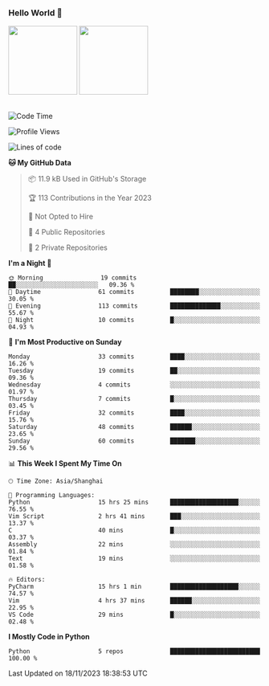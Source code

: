 ### Hello World 👋
<img align="" height="137px" src="https://github-readme-stats.vercel.app/api?username=myhMARS&hide_title=true&hide_border=true&show_icons=trueline_height=21&text_color=000&icon_color=000&bg_color=0,ea6161,ffc64d,fffc4d,52fa5a&theme=graywhite" /> </div>
<img align="" height="137px" src="https://github-readme-stats-git-masterrstaa-rickstaa.vercel.app/api/top-langs/?username=myhMARS&hide_title=true&hide_border=true&layout=compact&langs_count=6&text_color=000&icon_color=fff&bg_color=0,52fa5a,4dfcff,c64dff&theme=graywhite" /><br><br>

<!--START_SECTION:waka-->
![Code Time](http://img.shields.io/badge/Code%20Time-40%20hrs%2056%20mins-blue)

![Profile Views](http://img.shields.io/badge/Profile%20Views-113-blue)

![Lines of code](https://img.shields.io/badge/From%20Hello%20World%20I%27ve%20Written-10.8%20thousand%20lines%20of%20code-blue)

**🐱 My GitHub Data** 

> 📦 11.9 kB Used in GitHub's Storage 
 > 
> 🏆 113 Contributions in the Year 2023
 > 
> 🚫 Not Opted to Hire
 > 
> 📜 4 Public Repositories 
 > 
> 🔑 2 Private Repositories 
 > 
**I'm a Night 🦉** 

```text
🌞 Morning                19 commits          ██░░░░░░░░░░░░░░░░░░░░░░░   09.36 % 
🌆 Daytime                61 commits          ████████░░░░░░░░░░░░░░░░░   30.05 % 
🌃 Evening                113 commits         ██████████████░░░░░░░░░░░   55.67 % 
🌙 Night                  10 commits          █░░░░░░░░░░░░░░░░░░░░░░░░   04.93 % 
```
📅 **I'm Most Productive on Sunday** 

```text
Monday                   33 commits          ████░░░░░░░░░░░░░░░░░░░░░   16.26 % 
Tuesday                  19 commits          ██░░░░░░░░░░░░░░░░░░░░░░░   09.36 % 
Wednesday                4 commits           ░░░░░░░░░░░░░░░░░░░░░░░░░   01.97 % 
Thursday                 7 commits           █░░░░░░░░░░░░░░░░░░░░░░░░   03.45 % 
Friday                   32 commits          ████░░░░░░░░░░░░░░░░░░░░░   15.76 % 
Saturday                 48 commits          ██████░░░░░░░░░░░░░░░░░░░   23.65 % 
Sunday                   60 commits          ███████░░░░░░░░░░░░░░░░░░   29.56 % 
```


📊 **This Week I Spent My Time On** 

```text
🕑︎ Time Zone: Asia/Shanghai

💬 Programming Languages: 
Python                   15 hrs 25 mins      ███████████████████░░░░░░   76.55 % 
Vim Script               2 hrs 41 mins       ███░░░░░░░░░░░░░░░░░░░░░░   13.37 % 
C                        40 mins             █░░░░░░░░░░░░░░░░░░░░░░░░   03.37 % 
Assembly                 22 mins             ░░░░░░░░░░░░░░░░░░░░░░░░░   01.84 % 
Text                     19 mins             ░░░░░░░░░░░░░░░░░░░░░░░░░   01.58 % 

🔥 Editors: 
PyCharm                  15 hrs 1 min        ███████████████████░░░░░░   74.57 % 
Vim                      4 hrs 37 mins       ██████░░░░░░░░░░░░░░░░░░░   22.95 % 
VS Code                  29 mins             █░░░░░░░░░░░░░░░░░░░░░░░░   02.48 % 
```

**I Mostly Code in Python** 

```text
Python                   5 repos             █████████████████████████   100.00 % 
```




 Last Updated on 18/11/2023 18:38:53 UTC
<!--END_SECTION:waka-->

<!--
**myhMARS/myhMARS** is a ✨ _special_ ✨ repository because its `README.md` (this file) appears on your GitHub profile.

Here are some ideas to get you started:

- 🔭 I’m currently working on ...
- 🌱 I’m currently learning ...
- 👯 I’m looking to collaborate on ...
- 🤔 I’m looking for help with ...
- 💬 Ask me about ...
- 📫 How to reach me: ...
- 😄 Pronouns: ...
- ⚡ Fun fact: ...
-->
